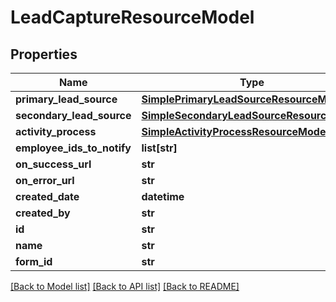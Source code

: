 # LeadCaptureResourceModel

## Properties
Name | Type | Description | Notes
------------ | ------------- | ------------- | -------------
**primary_lead_source** | [**SimplePrimaryLeadSourceResourceModel**](SimplePrimaryLeadSourceResourceModel.md) |  | [optional] 
**secondary_lead_source** | [**SimpleSecondaryLeadSourceResourceModel**](SimpleSecondaryLeadSourceResourceModel.md) |  | [optional] 
**activity_process** | [**SimpleActivityProcessResourceModel**](SimpleActivityProcessResourceModel.md) |  | [optional] 
**employee_ids_to_notify** | **list[str]** |  | [optional] 
**on_success_url** | **str** |  | [optional] 
**on_error_url** | **str** |  | [optional] 
**created_date** | **datetime** |  | [optional] 
**created_by** | **str** |  | [optional] 
**id** | **str** |  | [optional] 
**name** | **str** |  | [optional] 
**form_id** | **str** |  | [optional] 

[[Back to Model list]](../README.md#documentation-for-models) [[Back to API list]](../README.md#documentation-for-api-endpoints) [[Back to README]](../README.md)


